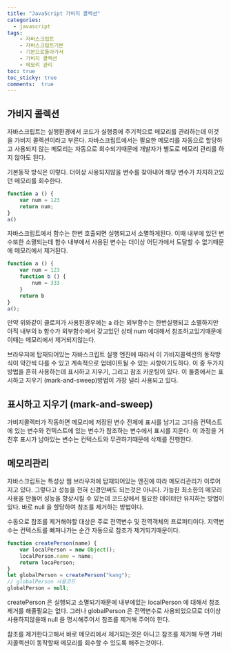 ```yaml
---
title: "JavaScript 가비지 콜렉션"
categories: 
  - javascript
tags: 
    - 자바스크립트
    - 자바스크립트기본
    - 기본으로돌아가서
    - 가비지 콜렉션
    - 메모리 관리
toc: true
toc_sticky: true
comments:  true
---
```


## 가비지 콜렉션
자바스크립트는 실행환경에서 코드가 실행중에 주기적으로 메모리를 관리하는데 이것을 가비지 콜렉션이라고 부른다. 자바스크립트에서는 필요한 메모리를 자동으로 할당하고 사용되지 않는 메모리는 자동으로 회수되기때문에 개발자가 별도로 메모리 관리를 하지 않아도 된다. 
 
기본동작 방식은 이렇다. 더이상 사용되지않을 변수를 찾아내어 해당 변수가 차지하고있던 메모리를 회수한다.
```javascript
function a () {
    var num = 123
    return num;
}
a()
```
자바스크립트에서 함수는 한번 호출되면 실행되고서 소멸하게된다. 이때 내부에 있던 변수또한 소멸되는데 함수 내부에서 사용된 변수는 더이상 어딘가에서 도달할 수 없기때문에 메모리에서 제거된다. 

```javascript
function a () {
    var num = 123
    function b () {
        num = 333
    }
    return b
}
a();
```
만약 위와같이 클로저가 사용된경우에는 a 라는 외부함수는 한번실행되고 소멸하지만 아직 내부의 b 함수가 외부함수에서 갖고있던 상태 num 에대해서 참조하고있기때문에 이때는 메모리에서 제거되지않는다.
  
브라우저에 탑재되어있는 자바스크립트 실행 엔진에 따라서 이 가비지콜렉션의 동작방식이 약간씩 다를 수 있고 계속적으로 업데이트될 수 있는 사항이기도하다. 이 중 두가지 방법을 흔히 사용하는데 표시하고 지우기, 그리고 참조 카운팅이 있다. 이 둘중에서는 표시하고 지우기 (mark-and-sweep)방법이 가장 널리 사용되고 있다.

## 표시하고 지우기 (mark-and-sweep)
가비지콜렉터가 작동하면 메모리에 저장된 변수 전체에 표시를 남기고 그다음 컨텍스트에 있는 변수와 컨텍스트에 있는 변수가 참조하는 변수에서 표시를 지운다. 이 과정을 거친후 표시가 남아있는 변수는 컨텍스트와 무관하기때문에 삭제를 진행한다.

## 메모리관리
자바스크립트는 특성상 웹 브라우저에 탑재되어있는 엔진에 따라 메모리관리가 이루어지고 있다. 그렇다고 성능을 전혀 신경안써도 되는것은 아니다. 가능한 최소한의 메모리사용을 만들어 성능을 향상시킬 수 있는데 코드상에서 필요한 데이터만 유지하는 방법이 있다. 바로 null 을 할당하여 참조를 제거하는 방법이다. 
  
수동으로 참조를 제거해야할 대상은 주로 전역변수 및 전역객체의 프로퍼티이다. 지역변수는 컨텍스트를 빠져나가는 순간 자동으로 참조가 제거되기때문이다.

```javascript
function createPerson(name) {
    var localPerson = new Object();
    localPerson.name = name;
    return locaPerson;
}
let globalPerson = createPerson("kang");
// globalPerson 사용코드
globalPerson = null;
```
createPerson 은 실행되고 소멸되기때문에 내부에있는 localPerson 에 대해서 참조제거를 해줄필요는 없다. 그러나 globalPerson 은 전역변수로 사용되었으므로 더이상 사용하지않을때 null 을 명시해주어서 참조를 제거해 주어야 한다.
  
참조를 제거한다고해서 바로 메모리에서 제거되는것은 아니고 참조를 제거해 두면 가비지콜렉션이 동작할때 메모리를 회수할 수 있도록 해주는것이다.
